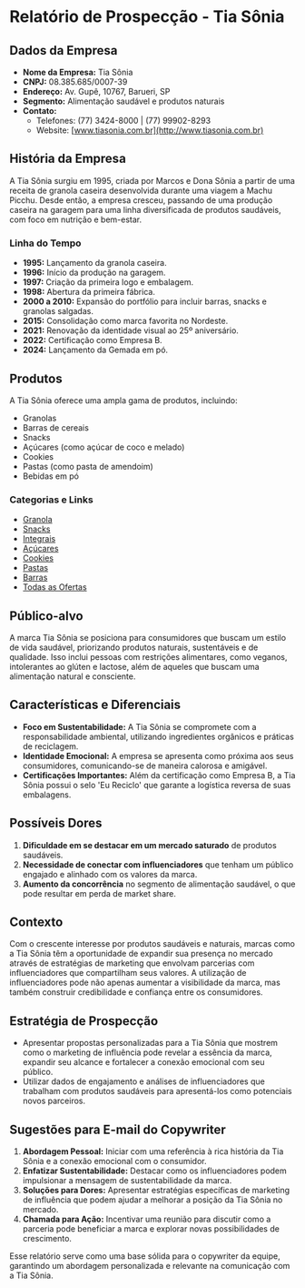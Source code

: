 # Relatório de Prospecção - Tia Sônia

## Dados da Empresa
- **Nome da Empresa:** Tia Sônia
- **CNPJ:** 08.385.685/0007-39
- **Endereço:** Av. Gupê, 10767, Barueri, SP
- **Segmento:** Alimentação saudável e produtos naturais
- **Contato:** 
  - Telefones: (77) 3424-8000 | (77) 99902-8293
  - Website: [www.tiasonia.com.br](http://www.tiasonia.com.br)

## História da Empresa
A Tia Sônia surgiu em 1995, criada por Marcos e Dona Sônia a partir de uma receita de granola caseira desenvolvida durante uma viagem a Machu Picchu. Desde então, a empresa cresceu, passando de uma produção caseira na garagem para uma linha diversificada de produtos saudáveis, com foco em nutrição e bem-estar. 

### Linha do Tempo
- **1995:** Lançamento da granola caseira.
- **1996:** Início da produção na garagem.
- **1997:** Criação da primeira logo e embalagem.
- **1998:** Abertura da primeira fábrica.
- **2000 a 2010:** Expansão do portfólio para incluir barras, snacks e granolas salgadas.
- **2015:** Consolidação como marca favorita no Nordeste.
- **2021:** Renovação da identidade visual ao 25º aniversário.
- **2022:** Certificação como Empresa B.
- **2024:** Lançamento da Gemada em pó.

## Produtos
A Tia Sônia oferece uma ampla gama de produtos, incluindo:
- Granolas
- Barras de cereais
- Snacks
- Açúcares (como açúcar de coco e melado)
- Cookies
- Pastas (como pasta de amendoim)
- Bebidas em pó

### Categorias e Links
- [Granola](http://www.tiasonia.com.br/granola-tia-sonia)
- [Snacks](http://www.tiasonia.com.br/snacks)
- [Integrais](http://www.tiasonia.com.br/integrais)
- [Açúcares](http://www.tiasonia.com.br/acucares)
- [Cookies](http://www.tiasonia.com.br/cookies)
- [Pastas](http://www.tiasonia.com.br/pastas-tia-sonia)
- [Barras](http://www.tiasonia.com.br/barras)
- [Todas as Ofertas](http://www.tiasonia.com.br/p/ofertas)

## Público-alvo
A marca Tia Sônia se posiciona para consumidores que buscam um estilo de vida saudável, priorizando produtos naturais, sustentáveis e de qualidade. Isso inclui pessoas com restrições alimentares, como veganos, intolerantes ao glúten e lactose, além de aqueles que buscam uma alimentação natural e consciente.

## Características e Diferenciais
- **Foco em Sustentabilidade:** A Tia Sônia se compromete com a responsabilidade ambiental, utilizando ingredientes orgânicos e práticas de reciclagem.
- **Identidade Emocional:** A empresa se apresenta como próxima aos seus consumidores, comunicando-se de maneira calorosa e amigável.
- **Certificações Importantes:** Além da certificação como Empresa B, a Tia Sônia possui o selo 'Eu Reciclo' que garante a logística reversa de suas embalagens.

## Possíveis Dores
1. **Dificuldade em se destacar em um mercado saturado** de produtos saudáveis.
2. **Necessidade de conectar com influenciadores** que tenham um público engajado e alinhado com os valores da marca.
3. **Aumento da concorrência** no segmento de alimentação saudável, o que pode resultar em perda de market share.

## Contexto
Com o crescente interesse por produtos saudáveis e naturais, marcas como a Tia Sônia têm a oportunidade de expandir sua presença no mercado através de estratégias de marketing que envolvam parcerias com influenciadores que compartilham seus valores. A utilização de influenciadores pode não apenas aumentar a visibilidade da marca, mas também construir credibilidade e confiança entre os consumidores.

## Estratégia de Prospecção
- Apresentar propostas personalizadas para a Tia Sônia que mostrem como o marketing de influência pode revelar a essência da marca, expandir seu alcance e fortalecer a conexão emocional com seu público.
- Utilizar dados de engajamento e análises de influenciadores que trabalham com produtos saudáveis para apresentá-los como potenciais novos parceiros.

## Sugestões para E-mail do Copywriter
1. **Abordagem Pessoal:** Iniciar com uma referência à rica história da Tia Sônia e a conexão emocional com o consumidor.
2. **Enfatizar Sustentabilidade:** Destacar como os influenciadores podem impulsionar a mensagem de sustentabilidade da marca.
3. **Soluções para Dores:** Apresentar estratégias específicas de marketing de influência que podem ajudar a melhorar a posição da Tia Sônia no mercado.
4. **Chamada para Ação:** Incentivar uma reunião para discutir como a parceria pode beneficiar a marca e explorar novas possibilidades de crescimento.

Esse relatório serve como uma base sólida para o copywriter da equipe, garantindo um abordagem personalizada e relevante na comunicação com a Tia Sônia.